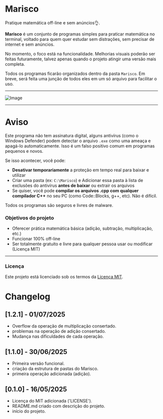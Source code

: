 # Marisco

Pratique matemática off-line e sem anúncios👌.

**Marisco** é um conjunto de programas simples para praticar matemática no terminal, voltado para quem quer estudar sem distrações, sem precisar de internet e sem anúncios.

No momento, o foco está na funcionalidade. Melhorias visuais poderão ser feitas futuramente, talvez apenas quando o projeto atingir uma versão mais completa.

Todos os programas ficarão organizados dentro da pasta `Marisco`. Em breve, será feita uma junção de todos eles em um só arquivo para facilitar o uso.
___
![Image](https://github.com/user-attachments/assets/d8775432-a3dc-4a7a-8760-0f022b54eaa7)
___

# Aviso

Este programa não tem assinatura digital, alguns antivírus (como o Windows Defender) podem detectar o arquivo `.exe` como uma ameaça e apagá-lo automaticamente.
Isso é um falso positivo comum em programas pequenos e novos.

Se isso acontecer, você pode:

- **Desativar temporariamente** a proteção em tempo real para baixar e utilizar
- Criar uma pasta (ex: `C:\Marisco`) e Adicionar essa pasta à lista de exclusões do antivírus **antes de baixar** ou extrair os arquivos
- Se quiser, você pode **compilar os arquivos .cpp com qualquer compilador C++** no seu PC (como Code::Blocks, g++, etc). Não é difícil.

Todos os programas são seguros e livres de malware.

### Objetivos do projeto

- Oferecer prática matemática básica (adição, subtração, multiplicação, etc.)
- Funcionar 100% off-line
- Ser totalmente gratuito e livre para qualquer pessoa usar ou modificar (Licença MIT)

___

### Licença
Este projeto está licenciado sob os termos da [Licença MIT](LICENSE).


# Changelog

## [1.2.1] - 01/07/2025
- Overflow da operação de multiplicação consertado.
- problemas na operação de adição consertado.
- Mudança nas dificuldades de cada operação.


## [1.1.0] - 30/06/2025
- Primeira versão funcional.
- criação da estrutura de pastas do Marisco.
- primeira operação adicionada (adição).

## [0.1.0] - 16/05/2025
- Licença do MIT adicionada ('LICENSE').
- README.md criado com descrição do projeto.
- início do projeto.
